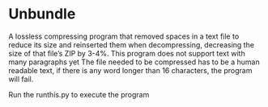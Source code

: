 # Unbundle
A lossless compressing program that removed spaces in a text file to reduce its size and reinserted them when decompressing, decreasing the size of that file’s ZIP by 3-4%.
This program does not support text with many paragraphs yet 
The file needed to be compressed has to be a human readable text, if there is any word longer than 16 characters, the program will fail.

Run the runthis.py to execute the program

